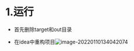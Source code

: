 # 1.运行

- 首先删除target和out目录

- 在idea中重构项目![image-20220110134042074](C:\Users\10986\AppData\Roaming\Typora\typora-user-images\image-20220110134042074.png)

  

